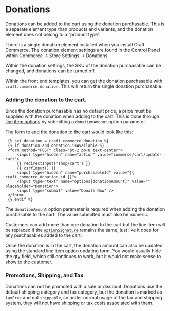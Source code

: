 # Donations

Donations can be added to the cart using the donation purchasable. This is a separate element type than products and variants, 
and the donation element does not belong to a “product type”.

There is a single donation element installed when you install Craft Commerce. 
The donation element settings are found in the Control Panel within Commerce → Store Settings → Donations.

Within the donation settings, the SKU of the donation purchasable can be changed, and donations can be turned off.

Within the front end templates, you can get the donation purchasable with `craft.commerce.donation`. This will return the single donation purchasable.

### Adding the donation to the cart.

Since the donation purchasable has no default price, a price must be supplied with the donation when adding to the cart. 
This is done through [line item options](adding-to-and-updating-the-cart.md#line-item-options-and-notes) by submitting a `donationAmount` option parameter.

The form to add the donation to the cart would look like this:

 ```twig
  {% set donation = craft.commerce.donation %}
  {% if donation and donation.isAvailable %}
  <form method="POST" class="pt-2 pb-8 text-center">
      <input type="hidden" name="action" value="commerce/cart/update-cart">
      {{ redirectInput('shop/cart') }}
      {{ csrfInput() }}
      <input type="hidden" name="purchasableId" value="{{ craft.commerce.donation.id }}">
      <input type="text" name="options[donationAmount]" value="" placeholder="Donation">
      <input type="submit" value="Donate Now" />
  </form>
  {% endif %}
```

The `donationAmount` option parameter is required when adding the donation purchasable to the cart. The value submitted must also be numeric.

Customers can add more than one donation to the cart but the line item will be replaced if the 
[`optionSignature`](adding-to-and-updating-the-cart.md#options-uniqueness) remains the same, just like it does for any purchasables added to the cart.

Once the donation is in the cart, the donation amount can also be updated using the standard line item option updating form. You would usually hide the qty field, 
which still continues to work, but it would not make sense to show to the customer.

### Promotions, Shipping, and Tax

Donations can not be promoted with a sale or discount. Donations use the default shipping category and tax category, but the donation is marked as 
`taxFree` and not `shippable`, so under normal usage of the tax and shipping system, they will not have shipping or tax costs associated with them. 